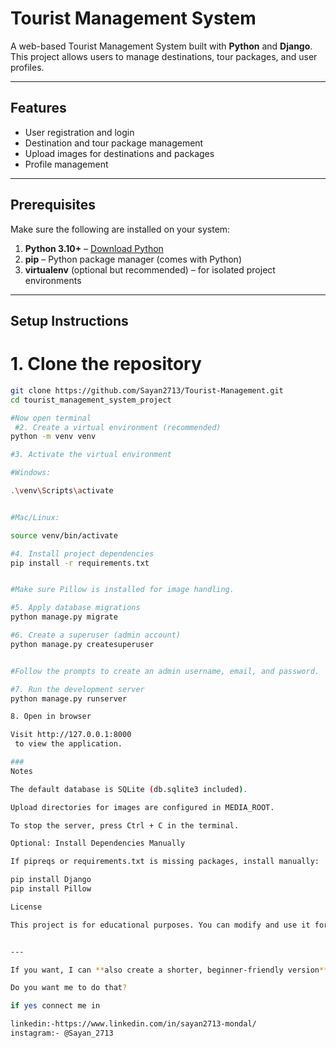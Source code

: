 # Tourist Management System

A web-based Tourist Management System built with **Python** and **Django**. This project allows users to manage destinations, tour packages, and user profiles.

---

## Features

- User registration and login
- Destination and tour package management
- Upload images for destinations and packages
- Profile management

---

## Prerequisites

Make sure the following are installed on your system:

1. **Python 3.10+** – [Download Python](https://www.python.org/downloads/)  
2. **pip** – Python package manager (comes with Python)
3. **virtualenv** (optional but recommended) – for isolated project environments

---

## Setup Instructions

# 1. Clone the repository

```bash
git clone https://github.com/Sayan2713/Tourist-Management.git
cd tourist_management_system_project

#Now open terminal 
 #2. Create a virtual environment (recommended)
python -m venv venv

#3. Activate the virtual environment

#Windows:

.\venv\Scripts\activate


#Mac/Linux:

source venv/bin/activate

#4. Install project dependencies
pip install -r requirements.txt


#Make sure Pillow is installed for image handling.

#5. Apply database migrations
python manage.py migrate

#6. Create a superuser (admin account)
python manage.py createsuperuser


#Follow the prompts to create an admin username, email, and password.

#7. Run the development server
python manage.py runserver

8. Open in browser

Visit http://127.0.0.1:8000
 to view the application.

###
Notes

The default database is SQLite (db.sqlite3 included).

Upload directories for images are configured in MEDIA_ROOT.

To stop the server, press Ctrl + C in the terminal.

Optional: Install Dependencies Manually

If pipreqs or requirements.txt is missing packages, install manually:

pip install Django
pip install Pillow

License

This project is for educational purposes. You can modify and use it for learning or development.


---

If you want, I can **also create a shorter, beginner-friendly version** that even someone with zero Django knowledge can follow from installing Python to running the server. It’ll be very “click-by-click” style.  

Do you want me to do that?

if yes connect me in

linkedin:-https://www.linkedin.com/in/sayan2713-mondal/
instagram:- @Sayan_2713
